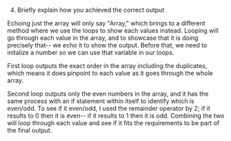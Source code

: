 4. Briefly explain how you achieved the correct output

Echoing just the array will only say "Array," which brings to a different method where we use the loops to show each values instead. Looping will go through each value in the array, and to showcase that it is doing precisely that-- we echo it to show the output. Before that, we need to initalize a number so we can use that variable in our loops.

First loop outputs the exact order in the array including the duplicates, which means it does pinpoint to each value as it goes through the whole array.

Second loop outputs only the even numbers in the array, and it has the same process with an if statement within itself to identify which is even/odd. To see if it even/odd, I used the remainder operator by 2; if it results to 0 then it is even-- if it results to 1 then it is odd. Combining the two will loop through each value and see if it fits the requirements to be part of the final output.
